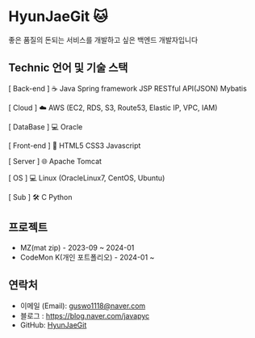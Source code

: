 #  HyunJaeGit 🐱
좋은 품질의 돈되는 서비스를 개발하고 싶은 백엔드 개발자입니다

## Technic 언어 및 기술 스택

[ Back-end ] ☕️
Java
Spring framework
JSP
RESTful API(JSON)
Mybatis

[ Cloud ] ☁️
AWS (EC2, RDS, S3, Route53, Elastic IP, VPC, IAM)

[ DataBase ] 💻
Oracle

[ Front-end ] 🎨
HTML5
CSS3
Javascript

[ Server ] 🌐
Apache Tomcat

[ OS ] 💻
Linux (OracleLinux7, CentOS, Ubuntu)

[ Sub ] 🛠️
C
Python
  
## 프로젝트
- MZ(mat zip)      - 2023-09 ~ 2024-01
- CodeMon K(개인 포트폴리오) - 2024-01 ~ 

## 연락처

- 이메일 (Email): guswo1118@naver.com
- 블로그 : https://blog.naver.com/javapyc
- GitHub: [HyunJaeGit](https://github.com/HyunJaeGit)
